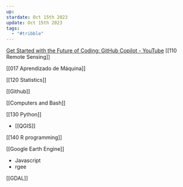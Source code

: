```yaml
---
up: 
stardate: Oct 15th 2023
update: Oct 15th 2023
tags:
  - "#tribble"
---
```

[Get Started with the Future of Coding: GitHub Copilot - YouTube](https://www.youtube.com/watch?v=Fi3AJZZregI&t=99s)
[[110 Remote Sensing]]

[[017 Aprendizado de Máquina]]

[[120 Statistics]]

[[Github]]

[[Computers and Bash]]


[[130 Python]]
- [[QGIS]]

[[140 R programming]]

[[Google Earth Engine]]
- Javascript
- rgee


[[GDAL]]


